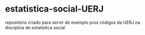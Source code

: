 # estatistica-social-UERJ

repositório criado para servir de exemplo pros códigos da UERJ na disciplina de estatística social

